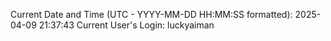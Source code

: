 Current Date and Time (UTC - YYYY-MM-DD HH:MM:SS formatted): 2025-04-09 21:37:43
Current User's Login: luckyaiman
